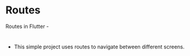 # Routes
 Routes in Flutter -
#
- This simple project uses routes to navigate between different screens.
##




